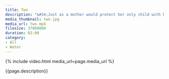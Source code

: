 ```yaml
---
title: Two
description: "&#34;Just as a mother would protect her only child with her life, even so let one cultivate a boundless love towards all beings.&#34; -- Buddha"
media_thumbnail: two.jpg
media_url: two.mp4
filesize: 37000000
duration: 02:00
category:
- All
- Water
---
```


{% include video.html media_url=page.media_url %}

<div class="buddha_quote">{{page.description}}</div>
